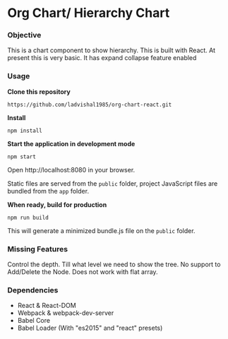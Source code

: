 Org Chart/ Hierarchy Chart
=====================

### Objective

This is a chart component to show hierarchy. This is built with React. At present this is very basic. It has expand collapse feature enabled

### Usage
**Clone this repository**
```
https://github.com/ladvishal1985/org-chart-react.git
```

**Install**
```
npm install
```

**Start the application in development mode**
```
npm start
```

Open http://localhost:8080 in your browser.

Static files are served from the `public` folder, project JavaScript files are bundled from the `app` folder.

**When ready, build for production**
```
npm run build
```

This will generate a minimized bundle.js file on the `public` folder.


### Missing Features
Control the depth. Till what level we need to show the tree.
No support to Add/Delete the Node.
Does not work with flat array. 


### Dependencies

* React & React-DOM
* Webpack & webpack-dev-server
* Babel Core
* Babel Loader (With "es2015" and "react" presets)
